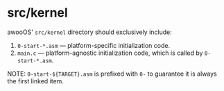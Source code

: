 # src/kernel

awooOS' `src/kernel` directory should exclusively include:

1. `0-start-*.asm` &mdash; platform-specific initialization code.
2. `main.c` &mdash; platform-agnostic initialization code, which is
   called by `0-start-*.asm`.

NOTE: `0-start-${TARGET}.asm` is prefixed with `0-` to guarantee it is
always the first linked item.
